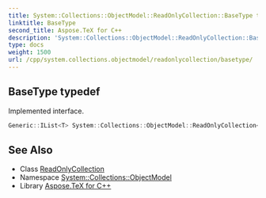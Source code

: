 ```yaml
---
title: System::Collections::ObjectModel::ReadOnlyCollection::BaseType typedef
linktitle: BaseType
second_title: Aspose.TeX for C++
description: 'System::Collections::ObjectModel::ReadOnlyCollection::BaseType typedef. Implemented interface in C++.'
type: docs
weight: 1500
url: /cpp/system.collections.objectmodel/readonlycollection/basetype/
---
```

## BaseType typedef


Implemented interface.

```cpp
Generic::IList<T> System::Collections::ObjectModel::ReadOnlyCollection< T >::BaseType
```

## See Also

* Class [ReadOnlyCollection](../)
* Namespace [System::Collections::ObjectModel](../../)
* Library [Aspose.TeX for C++](../../../)
